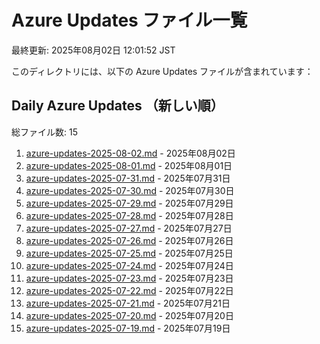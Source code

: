 # Azure Updates ファイル一覧

最終更新: 2025年08月02日 12:01:52 JST

このディレクトリには、以下の Azure Updates ファイルが含まれています：

## Daily Azure Updates （新しい順）

総ファイル数: 15

1. [azure-updates-2025-08-02.md](./azure-updates-2025-08-02.md) - 2025年08月02日
2. [azure-updates-2025-08-01.md](./azure-updates-2025-08-01.md) - 2025年08月01日
3. [azure-updates-2025-07-31.md](./azure-updates-2025-07-31.md) - 2025年07月31日
4. [azure-updates-2025-07-30.md](./azure-updates-2025-07-30.md) - 2025年07月30日
5. [azure-updates-2025-07-29.md](./azure-updates-2025-07-29.md) - 2025年07月29日
6. [azure-updates-2025-07-28.md](./azure-updates-2025-07-28.md) - 2025年07月28日
7. [azure-updates-2025-07-27.md](./azure-updates-2025-07-27.md) - 2025年07月27日
8. [azure-updates-2025-07-26.md](./azure-updates-2025-07-26.md) - 2025年07月26日
9. [azure-updates-2025-07-25.md](./azure-updates-2025-07-25.md) - 2025年07月25日
10. [azure-updates-2025-07-24.md](./azure-updates-2025-07-24.md) - 2025年07月24日
11. [azure-updates-2025-07-23.md](./azure-updates-2025-07-23.md) - 2025年07月23日
12. [azure-updates-2025-07-22.md](./azure-updates-2025-07-22.md) - 2025年07月22日
13. [azure-updates-2025-07-21.md](./azure-updates-2025-07-21.md) - 2025年07月21日
14. [azure-updates-2025-07-20.md](./azure-updates-2025-07-20.md) - 2025年07月20日
15. [azure-updates-2025-07-19.md](./azure-updates-2025-07-19.md) - 2025年07月19日

